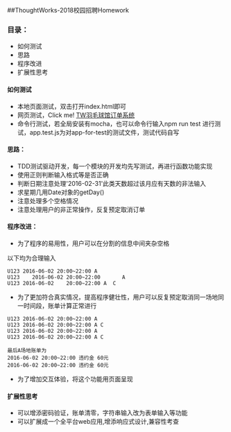 ##ThoughtWorks-2018校园招聘Homework

### 目录：
- 如何测试
- 思路
- 程序改进
- 扩展性思考

#### 如何测试
- 本地页面测试，双击打开index.html即可
- 网页测试，Click me! [TW羽毛球馆订单系统](https://x-jagger.github.io/TW-Homework/)
- 命令行测试，若全局安装有mocha，也可以命令行输入npm run test 进行测试，app.test.js为对app-for-test的测试文件，测试代码自写

#### 思路：

- TDD测试驱动开发，每一个模块的开发均先写测试，再进行函数功能实现
- 使用正则判断输入格式等是否正确
- 判断日期注意处理'2016-02-31'此类天数超过该月应有天数的非法输入
- 求星期几用Date对象的getDay()
- 注意处理多个空格情况
- 注意处理用户的非正常操作，反复预定取消订单

#### 程序改进：
- 为了程序的易用性，用户可以在分割的信息中间夹杂空格 

以下均为合理输入
```
U123 2016-06-02 20:00~22:00 A
U123    2016-06-02 20:00~22:00       A
U123 2016-06-02    20:00~22:00 A  C
```
- 为了更加符合真实情况，提高程序健壮性，用户可以反复预定取消同一场地同一时间段，账单计算正常进行
```
U123 2016-06-02 20:00~22:00 A
U123 2016-06-02 20:00~22:00 A C
U123 2016-06-02 20:00~22:00 A
U123 2016-06-02 20:00~22:00 A C

最后A场地账单为
2016-06-02 20:00~22:00 违约金 60元
2016-06-02 20:00~22:00 违约金 60元
```

- 为了增加交互体验，将这个功能用页面呈现


#### 扩展性思考

- 可以增添密码验证，账单清零，字符串输入改为表单输入等功能
- 可以扩展成一个全平台web应用,增添响应式设计,兼容性考查

